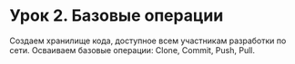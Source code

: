# Урок 2. Базовые операции
Создаем хранилище кода, доступное всем участникам разработки по сети. Осваиваем базовые операции: Clone, Commit, Push, Pull.